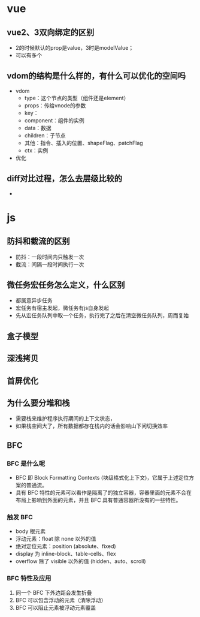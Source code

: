 # vue
## vue2、3双向绑定的区别
- 2的时候默认的prop是value，3时是modelValue；
- 可以有多个
## vdom的结构是什么样的，有什么可以优化的空间吗
- vdom
  - type：这个节点的类型（组件还是element）
  - props：传给vnode的参数
  - key：
  - component：组件的实例
  - data：数据
  - children：子节点
  - 其他：指令、插入的位置、shapeFlag、patchFlag
  - ctx：实例
- 优化
## diff对比过程，怎么去层级比较的
- 


# js
## 防抖和截流的区别
- 防抖：一段时间内只触发一次
- 截流：间隔一段时间执行一次
## 微任务宏任务怎么定义，什么区别
- 都属意异步任务
- 宏任务有宿主发起，微任务有js自身发起
- 先从宏任务队列中取一个任务，执行完了之后在清空微任务队列，周而复始
## 盒子模型
## 深浅拷贝
## 首屏优化

## 为什么要分堆和栈
- 需要栈来维护程序执行期间的上下文状态，
- 如果栈空间大了，所有数据都存在栈内的话会影响山下问切换效率


## BFC
### BFC 是什么呢
- BFC 即 Block Formatting Contexts (块级格式化上下文)，它属于上述定位方案的普通流。
- 具有 BFC 特性的元素可以看作是隔离了的独立容器，容器里面的元素不会在布局上影响到外面的元素，并且 BFC 具有普通容器所没有的一些特性。

### 触发 BFC
- body 根元素
- 浮动元素：float 除 none 以外的值
- 绝对定位元素：position (absolute、fixed)
- display 为 inline-block、table-cells、flex
- overflow 除了 visible 以外的值 (hidden、auto、scroll)

### BFC 特性及应用
1. 同一个 BFC 下外边距会发生折叠
2. BFC 可以包含浮动的元素（清除浮动）
3. BFC 可以阻止元素被浮动元素覆盖




